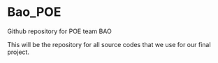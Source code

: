 # Bao_POE
Github repository for POE team BAO

This will be the repository for all source codes that we use for our final project.
